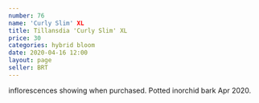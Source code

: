 ```yaml
---
number: 76
name: 'Curly Slim' XL
title: Tillansdia 'Curly Slim' XL
price: 30
categories: hybrid bloom
date: 2020-04-16 12:00
layout: page
seller: BRT
---
```

inflorescences showing when purchased. Potted inorchid bark Apr 2020.
